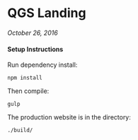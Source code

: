 # QGS Landing

_October 26, 2016_

#### Setup Instructions

Run dependency install:

	npm install

Then compile:

	gulp

The production website is in the directory:

	./build/
